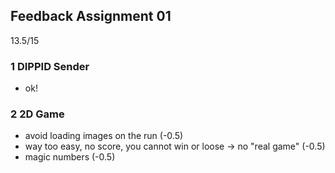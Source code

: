 ## Feedback Assignment 01

13.5/15

### 1 DIPPID Sender

- ok!

### 2 2D Game

- avoid loading images on the run (-0.5)
- way too easy, no score, you cannot win or loose -> no "real game" (-0.5)
- magic numbers (-0.5)

